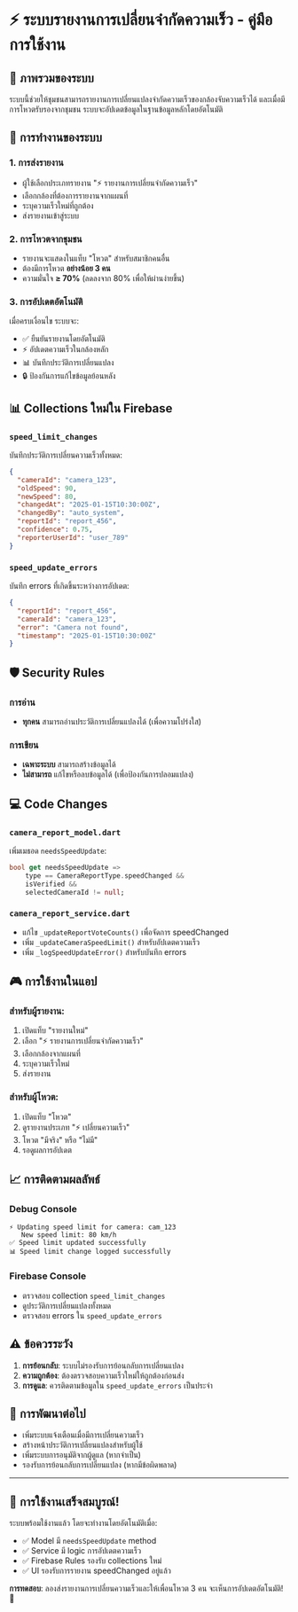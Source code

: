 # ⚡ ระบบรายงานการเปลี่ยนจำกัดความเร็ว - คู่มือการใช้งาน

## 🎯 ภาพรวมของระบบ

ระบบนี้ช่วยให้ชุมชนสามารถรายงานการเปลี่ยนแปลงจำกัดความเร็วของกล้องจับความเร็วได้ และเมื่อมีการโหวตรับรองจากชุมชน ระบบจะอัปเดตข้อมูลในฐานข้อมูลหลักโดยอัตโนมัติ

## 🔄 การทำงานของระบบ

### 1. **การส่งรายงาน**
- ผู้ใช้เลือกประเภทรายงาน "⚡ รายงานการเปลี่ยนจำกัดความเร็ว"
- เลือกกล้องที่ต้องการรายงานจากแผนที่
- ระบุความเร็วใหม่ที่ถูกต้อง
- ส่งรายงานเข้าสู่ระบบ

### 2. **การโหวตจากชุมชน**
- รายงานจะแสดงในแท็บ "โหวต" สำหรับสมาชิกคนอื่น
- ต้องมีการโหวต **อย่างน้อย 3 คน**
- ความมั่นใจ **≥ 70%** (ลดลงจาก 80% เพื่อให้ผ่านง่ายขึ้น)

### 3. **การอัปเดตอัตโนมัติ**
เมื่อครบเงื่อนไข ระบบจะ:
- ✅ ยืนยันรายงานโดยอัตโนมัติ
- ⚡ อัปเดตความเร็วในกล้องหลัก
- 📊 บันทึกประวัติการเปลี่ยนแปลง
- 🔒 ป้องกันการแก้ไขข้อมูลย้อนหลัง

## 📊 Collections ใหม่ใน Firebase

### `speed_limit_changes`
บันทึกประวัติการเปลี่ยนความเร็วทั้งหมด:
```json
{
  "cameraId": "camera_123",
  "oldSpeed": 90,
  "newSpeed": 80,
  "changedAt": "2025-01-15T10:30:00Z",
  "changedBy": "auto_system",
  "reportId": "report_456",
  "confidence": 0.75,
  "reporterUserId": "user_789"
}
```

### `speed_update_errors`
บันทึก errors ที่เกิดขึ้นระหว่างการอัปเดต:
```json
{
  "reportId": "report_456",
  "cameraId": "camera_123",
  "error": "Camera not found",
  "timestamp": "2025-01-15T10:30:00Z"
}
```

## 🛡️ Security Rules

### การอ่าน
- **ทุกคน** สามารถอ่านประวัติการเปลี่ยนแปลงได้ (เพื่อความโปร่งใส)

### การเขียน
- **เฉพาะระบบ** สามารถสร้างข้อมูลได้
- **ไม่สามารถ** แก้ไขหรือลบข้อมูลได้ (เพื่อป้องกันการปลอมแปลง)

## 💻 Code Changes

### `camera_report_model.dart`
เพิ่มเมธอด `needsSpeedUpdate`:
```dart
bool get needsSpeedUpdate => 
    type == CameraReportType.speedChanged && 
    isVerified &&
    selectedCameraId != null;
```

### `camera_report_service.dart`
- แก้ไข `_updateReportVoteCounts()` เพื่อจัดการ speedChanged
- เพิ่ม `_updateCameraSpeedLimit()` สำหรับอัปเดตความเร็ว
- เพิ่ม `_logSpeedUpdateError()` สำหรับบันทึก errors

## 🎮 การใช้งานในแอป

### สำหรับผู้รายงาน:
1. เปิดแท็บ "รายงานใหม่"
2. เลือก "⚡ รายงานการเปลี่ยนจำกัดความเร็ว"
3. เลือกกล้องจากแผนที่
4. ระบุความเร็วใหม่
5. ส่งรายงาน

### สำหรับผู้โหวต:
1. เปิดแท็บ "โหวต"
2. ดูรายงานประเภท "⚡ เปลี่ยนความเร็ว"
3. โหวต "มีจริง" หรือ "ไม่มี"
4. รอดูผลการอัปเดต

## 📈 การติดตามผลลัพธ์

### Debug Console
```
⚡ Updating speed limit for camera: cam_123
   New speed limit: 80 km/h
✅ Speed limit updated successfully
📊 Speed limit change logged successfully
```

### Firebase Console
- ตรวจสอบ collection `speed_limit_changes`
- ดูประวัติการเปลี่ยนแปลงทั้งหมด
- ตรวจสอบ errors ใน `speed_update_errors`

## ⚠️ ข้อควรระวัง

1. **การย้อนกลับ**: ระบบไม่รองรับการย้อนกลับการเปลี่ยนแปลง
2. **ความถูกต้อง**: ต้องตรวจสอบความเร็วใหม่ให้ถูกต้องก่อนส่ง
3. **การดูแล**: ควรติดตามข้อมูลใน `speed_update_errors` เป็นประจำ

## 🔮 การพัฒนาต่อไป

- เพิ่มระบบแจ้งเตือนเมื่อมีการเปลี่ยนความเร็ว
- สร้างหน้าประวัติการเปลี่ยนแปลงสำหรับผู้ใช้
- เพิ่มระบบการอนุมัติจากผู้ดูแล (หากจำเป็น)
- รองรับการย้อนกลับการเปลี่ยนแปลง (หากมีข้อผิดพลาด)

---

## 🎉 การใช้งานเสร็จสมบูรณ์!

ระบบพร้อมใช้งานแล้ว โดยจะทำงานโดยอัตโนมัติเมื่อ:
- ✅ Model มี `needsSpeedUpdate` method
- ✅ Service มี logic การอัปเดตความเร็ว  
- ✅ Firebase Rules รองรับ collections ใหม่
- ✅ UI รองรับการรายงาน speedChanged อยู่แล้ว

**การทดสอบ**: ลองส่งรายงานการเปลี่ยนความเร็วและให้เพื่อนโหวต 3 คน จะเห็นการอัปเดตอัตโนมัติ! 🚀
